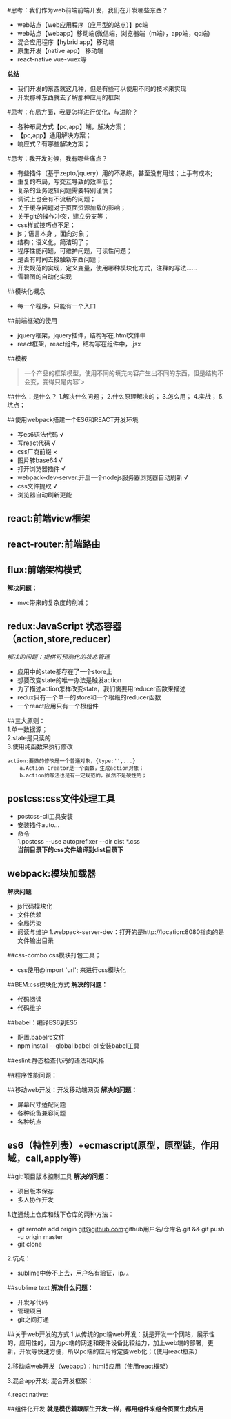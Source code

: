 #思考：我们作为web前端前端开发，我们在开发哪些东西？
- web站点【web应用程序（应用型的站点）】pc端
- web站点【webapp】移动端(微信端，浏览器端（m端），app端，qq端)
- 混合应用程序【hybrid app】移动端
- 原生开发【native app】 移动端
- react-native vue-vuex等

**总结**
- 我们开发的东西就这几种，但是有些可以使用不同的技术来实现
- 开发那种东西就去了解那种应用的框架

#思考：布局方面，我要怎样进行优化，与进阶？
-  各种布局方式【pc,app】端，解决方案；
- 【pc,app】通用解决方案；
-  响应式？有哪些解决方案；

#思考：我开发时候，我有哪些痛点？ 
- 有些插件（基于zepto/jquery）用的不熟练，甚至没有用过；上手有成本;  
- 重复的布局，写交互导致的效率低；   
- 复杂的业务逻辑问题需要特别谨慎；  
- 调试上也会有不流畅的问题； 
- 关于缓存问题对于页面资源加载的影响； 
- 关于git的操作冲突，建立分支等； 
- css样式技巧点不足； 
- js；语言本身 ，面向对象；
- 结构；语义化，简洁明了；
- 程序性能问题，可维护问题，可读性问题； 
- 是否有时间去接触新东西问题；
- 开发规范的实现，定义变量，使用哪种模块化方式，注释的写法......
- 雪碧图的自动化实现


##模块化概念
- 每一个程序，只能有一个入口

##前端框架的使用
- jquery框架，jquery插件，结构写在.html文件中
- react框架，react组件，结构写在组件中，.jsx


##模板
>一个产品的框架模型，使用不同的填充内容产生出不同的东西，但是结构不会变，变得只是内容`>



##什么：是什么？
1.解决什么问题；
2.什么原理解决的；
3.怎么用；
4.实战；
5.坑点；


##使用webpack搭建一个ES6和REACT开发环境
- 写es6语法代码          √
- 写react代码            √
- css厂商前缀            ×
- 图片转base64           √
- 打开浏览器插件         √
- webpack-dev-server:开启一个nodejs服务器浏览器自动刷新 √
- css文件提取             √
- 浏览器自动刷新更能



## react:前端view框架

## react-router:前端路由

## flux:前端架构模式
**解决问题：**

- mvc带来的复杂度的削减；

## redux:JavaScript 状态容器（action,store,reducer）
*解决的问题：提供可预测化的状态管理*

- 应用中的state都存在了一个store上
- 想要改变state的唯一办法是触发action
- 为了描述action怎样改变state，我们需要用reducer函数来描述
- redux只有一个单一的store和一个根级的reducer函数
- 一个react应用只有一个根组件
        
##三大原则：  
1.单一数据源；  
2.state是只读的  
3.使用纯函数来执行修改  
```
action:要做的修改是一个普通对象，{type:'',...}  
    a.Action Creator是一个函数，生成action对象； 
    b.action的写法也是有一定规范的，虽然不是硬性的；  
```


## postcss:css文件处理工具  

- postcss-cli工具安装  
- 安装插件auto...  
- 命令  
1.postcss --use autoprefixer --dir dist *.css  
**当前目录下的css文件编译到dist目录下**

## webpack:模块加载器  
**解决问题**

- js代码模块化  
- 文件依赖  
- 全局污染  
- 阅读与维护 
1.webpack-server-dev：打开的是http://location:8080指向的是文件输出目录  

    
##css-combo:css模块打包工具；
- css使用@import 'url'; 来进行css模块化 

##BEM:css模块化方式
**解决的问题：**

- 代码阅读
- 代码维护

##babel：编译ES6到ES5

- 配置.babelrc文件
- npm install --global babel-cli安装babel工具

##eslint:静态检查代码的语法和风格

##程序性能问题：


##移动web开发：开发移动端网页
**解决的问题：**

- 屏幕尺寸适配问题
- 各种设备兼容问题
- 各种坑点

## es6（特性列表）+ecmascript(原型，原型链，作用域，call,apply等)



##git:项目版本控制工具
**解决的问题：**

- 项目版本保存
- 多人协作开发

1.连通线上仓库和线下仓库的两种方法：

- git remote add origin git@github.com:github用户名/仓库名.git && git push -u origin master
- git clone
   
2.坑点：

- sublime中传不上去，用户名有验证，ip。。

##sublime text
**解决什么问题：**

- 开发写代码
- 管理项目
- git之间打通

##关于web开发的方式
1.从传统的pc端web开发：就是开发一个网站，展示性的，应用性的，因为pc端的网速和硬件设备比较给力，加上web端的部署，更新，开发等快速方便，所以pc端的应用肯定要web化；（使用react框架）

2.移动端web开发（webapp）：html5应用（使用react框架）


3.混合app开发:
    混合开发框架：

4.react native:


##组件化开发
**就是模仿着跟原生开发一样，都用组件来组合页面生成应用**






